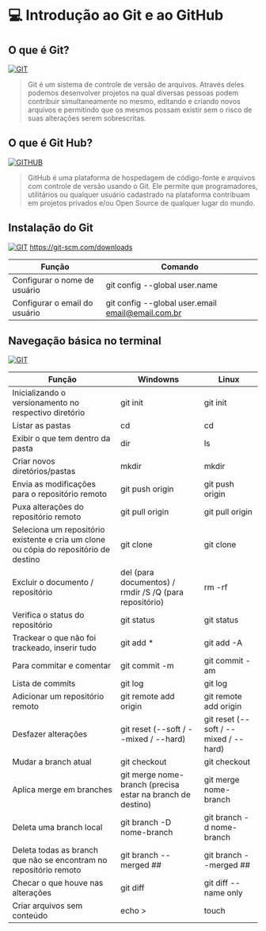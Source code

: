 # 💻 Introdução ao Git e ao GitHub

## O que é Git? 
[![GIT](https://img.shields.io/badge/Git-F05032?style=for-the-badge&logo=git&logoColor=white)](#)
> Git é um sistema de controle de versão de arquivos. Através deles podemos desenvolver projetos na qual diversas pessoas podem contribuir simultaneamente no mesmo, editando e criando novos arquivos e permitindo que os mesmos possam existir sem o risco de suas alterações serem sobrescritas.

## O que é Git Hub? 
[![GITHUB](https://img.shields.io/badge/GitHub-100000?style=for-the-badge&logo=github&logoColor=white)](#)
> GitHub é uma plataforma de hospedagem de código-fonte e arquivos com controle de versão usando o Git. Ele permite que programadores, utilitários ou qualquer usuário cadastrado na plataforma contribuam em projetos privados e/ou Open Source de qualquer lugar do mundo.

## Instalação do Git
[![GIT](https://img.shields.io/badge/Git-F05032?style=for-the-badge&logo=git&logoColor=white)](#)
https://git-scm.com/downloads

| **Função** | **Comando** |
| --- | --- |
| Configurar o nome de usuário | git config --global user.name |
| Configurar o email do usuário | git config --global user.email email@email.com.br |

## Navegação básica no terminal
[![GIT](https://img.shields.io/badge/Git-F05032?style=for-the-badge&logo=git&logoColor=white)](#)

| **Função** | **Windowns** | **Linux** |
| --- | --- | --- |
| Inicializando o versionamento no respectivo diretório | git init | git init |
| Listar as pastas  | cd | cd |
| Exibir o que tem dentro da pasta | dir | ls |
| Criar novos diretórios/pastas | mkdir | mkdir |
| Envia as modificações para o repositório remoto | git push origin | git push origin |
| Puxa alterações do repositório remoto | git pull origin | git pull origin |
| Seleciona um repositório existente e cria um clone ou cópia do repositório de destino | git clone | git clone |
| Excluir o documento / repositório | del (para documentos) / rmdir /S /Q (para repositório) | rm -rf |
| Verifica o status do repositório | git status | git status |
| Trackear o que não foi trackeado, inserir tudo | git add * | git add -A |
| Para commitar e comentar | git commit -m | git commit -am | (
| Lista de commits | git log | git log |
| Adicionar um repositório remoto | git remote add origin | git remote add origin
| Desfazer alterações | git reset (--soft / --mixed / --hard) | git reset (--soft / --mixed / --hard) |
| Mudar a branch atual | git checkout | git checkout |
| Aplica merge em branches | git merge nome-branch (precisa estar na branch de destino) | git merge nome-branch |
| Deleta uma branch local | git branch -D nome-branch | git branch -d nome-branch |
| Deleta todas as branch que não se encontram no repositório remoto | git branch --merged ## | git branch --merged ## |
| Checar o que houve nas alterações | git diff | git diff --name only |
| Criar arquivos sem conteúdo | echo > | touch |
